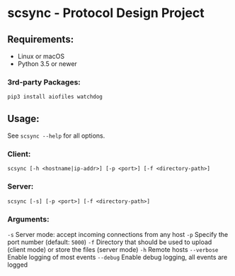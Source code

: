 # scsync - Protocol Design Project

## Requirements:
* Linux or macOS
* Python 3.5 or newer

### 3rd-party Packages:
`pip3 install aiofiles watchdog`

## Usage:

See `scsync --help` for all options.

### Client:
`scsync [-h <hostname|ip-addr>] [-p <port>] [-f <directory-path>]`

### Server:
`scsync [-s] [-p <port>] [-f <directory-path>]`

### Arguments:
`-s` Server mode: accept incoming connections from any host
`-p` Specify the port number (default: `5000`)
`-f` Directory that should be used to upload (client mode) or store the files (server mode)
`-h` Remote hosts
`--verbose` Enable logging of most events
`--debug` Enable debug logging, all events are logged
